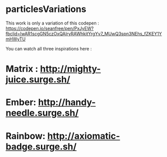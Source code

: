 # particlesVariations
This work is only a variation of  this codepen : https://codepen.io/seanfree/pen/PxJyEW?fbclid=IwAR1scgGN5czOxQAlryRAWhkitYrgYv7_MUwQ3spn3NEhs_fZKEY1YmHWyTU

You can watch all three inspirations here : 
# Matrix : http://mighty-juice.surge.sh/
# Ember: http://handy-needle.surge.sh/
# Rainbow: http://axiomatic-badge.surge.sh/
